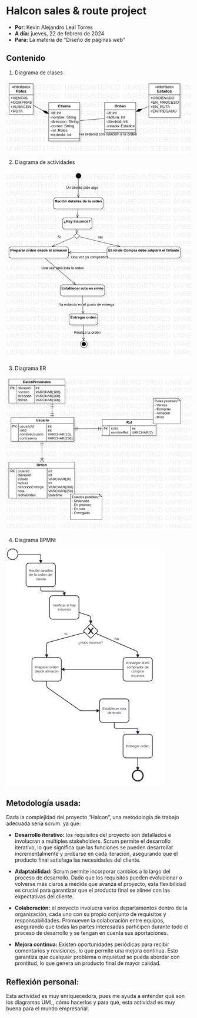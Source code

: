 # Halcon sales & route project

- **Por**: Kevin Alejandro Leal Torres
- **A día:** jueves, 22 de febrero de 2024
- **Para:** La materia de "Diseño de páginas web"

## Contenido

1. Diagrama de clases

![Diagrama de clases](./clases.jpg)

2. Diagrama de actividades

![Diagrama de actividades](./actividades.jpg)

3. Diagrama ER

![Diagrama ER](./er.jpg)

4. Diagrama BPMN:

![Diagrama BPMN](./bpmn.png)

## Metodología usada:

Dada la complejidad del proyecto “Halcon”, una metodología de trabajo adecuada sería scrum. ya que:

- **Desarrollo iterativo:** los requisitos del proyecto son detallados e involucran a múltiples stakeholders. Scrum permite el desarrollo iterativo, lo que significa que las funciones se pueden desarrollar incrementalmente y probarse en cada iteración, asegurando que el producto final satisfaga las necesidades del cliente.

- **Adaptabilidad:** Scrum permite incorporar cambios a lo largo del proceso de desarrollo. Dado que los requisitos pueden evolucionar o volverse más claros a medida que avanza el proyecto, esta flexibilidad es crucial para garantizar que el producto final se alinee con las expectativas del cliente.

- **Colaboración:** el proyecto involucra varios departamentos dentro de la organización, cada uno con su propio conjunto de requisitos y responsabilidades. Promueven la colaboración entre equipos, asegurando que todas las partes interesadas participen durante todo el proceso de desarrollo y se tengan en cuenta sus aportaciones.

- **Mejora continua:** Existen oportunidades periódicas para recibir comentarios y revisiones, lo que permite una mejora continua. Esto garantiza que cualquier problema o inquietud se pueda abordar con prontitud, lo que genera un producto final de mayor calidad.

## Reflexión personal:

Esta actividad es muy enriquecedora, pues me ayuda a entender qué son los diagramas UML, cómo hacerlos y para qué, esta actividad es muy buena para el mundo empresarial.
